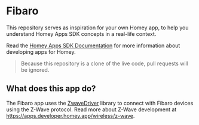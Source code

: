 # Fibaro

This repository serves as inspiration for your own Homey app, to help you understand Homey Apps SDK concepts in a real-life context.

Read the [Homey Apps SDK Documentation](https://apps.developer.homey.app) for more information about developing apps for Homey.

> Because this repository is a clone of the live code, pull requests will be ignored.

## What does this app do?

The Fibaro app uses the [ZwaveDriver](https://athombv.github.io/node-homey-zwavedriver/) library to connect with Fibaro devices using the Z-Wave protocol. Read more about Z-Wave development at https://apps.developer.homey.app/wireless/z-wave.
